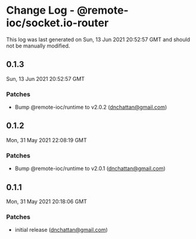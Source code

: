 # Change Log - @remote-ioc/socket.io-router

This log was last generated on Sun, 13 Jun 2021 20:52:57 GMT and should not be manually modified.

<!-- Start content -->

## 0.1.3

Sun, 13 Jun 2021 20:52:57 GMT

### Patches

- Bump @remote-ioc/runtime to v2.0.2 (dnchattan@gmail.com)

## 0.1.2

Mon, 31 May 2021 22:08:19 GMT

### Patches

- Bump @remote-ioc/runtime to v2.0.1 (dnchattan@gmail.com)

## 0.1.1

Mon, 31 May 2021 20:18:06 GMT

### Patches

- initial release (dnchattan@gmail.com)
